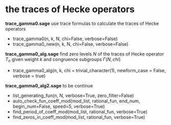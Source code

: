 # the traces of Hecke operators

**trace_gamma0.sage**
use trace formulas to calculate the traces of Hecke operators
- trace_gamma0(n, k, N, chi=False, verbose=False)
- trace_gamma0_new(n, k, N, chi=False, verbose=False)


**trace_gamma0_alg.sage**
find zero levels $N$ of the traces of Hecke operator $T_n$ given weight $k$ and congruence subgroups $\Gamma(N, chi)$
- trace_gamma0_alg(n, k, chi = trivial_character(1), newform_case = False, verbose = true)

**trace_gamma0_alg2.sage**
to be continue
- list_generating_fun(n, N, verbose=True, zero_filter=False)
- auto_check_fun_coeff_mod(mod_list, rational_fun, end_num, begin_num=False, speed=5, verbose=True)
- find_period_of_coeff_mod(mod_list, rational_fun, verbose=True)
- find_zeros_in_coeff_mod(mod_list, rational_fun, verbose=True)

